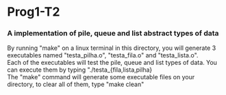 <h1>Prog1-T2</h1>
<h3>A implementation of pile, queue and list abstract types of data</h3>
<p>
By running "make" on a linux terminal in this directory, you will generate 3 executables named "testa_pilha.o", "testa_fila.o" and "testa_lista.o".<br>
Each of the executables will test the pile, queue and list types of data. You can execute them by typing "./testa_{fila,lista,pilha}<br>
The "make" command will generate some executable files on your directory, to clear all of them, type "make clean"
</p>